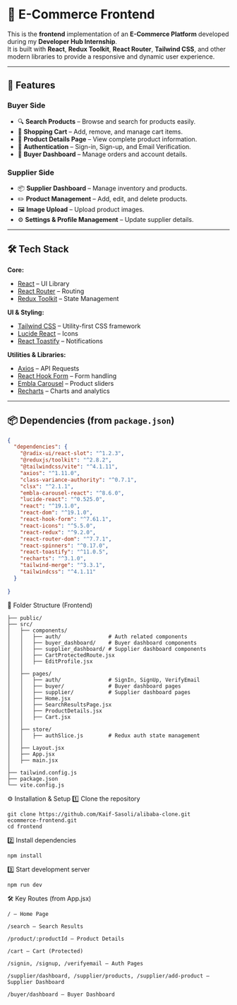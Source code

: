 # 🎨 E-Commerce Frontend

This is the **frontend** implementation of an **E-Commerce Platform** developed during my **Developer Hub Internship**.  
It is built with **React**, **Redux Toolkit**, **React Router**, **Tailwind CSS**, and other modern libraries to provide a responsive and dynamic user experience.

---

## 🚀 Features

### **Buyer Side**
- 🔍 **Search Products** – Browse and search for products easily.
- 🛒 **Shopping Cart** – Add, remove, and manage cart items.
- 📄 **Product Details Page** – View complete product information.
- 🔑 **Authentication** – Sign-in, Sign-up, and Email Verification.
- 👤 **Buyer Dashboard** – Manage orders and account details.

### **Supplier Side**
- 📦 **Supplier Dashboard** – Manage inventory and products.
- ✏️ **Product Management** – Add, edit, and delete products.
- 🖼 **Image Upload** – Upload product images.
- ⚙️ **Settings & Profile Management** – Update supplier details.

---

## 🛠 Tech Stack

**Core:**  
- [React](https://react.dev/) – UI Library  
- [React Router](https://reactrouter.com/) – Routing  
- [Redux Toolkit](https://redux-toolkit.js.org/) – State Management  

**UI & Styling:**  
- [Tailwind CSS](https://tailwindcss.com/) – Utility-first CSS framework  
- [Lucide React](https://lucide.dev/) – Icons  
- [React Toastify](https://fkhadra.github.io/react-toastify/) – Notifications  

**Utilities & Libraries:**  
- [Axios](https://axios-http.com/) – API Requests  
- [React Hook Form](https://react-hook-form.com/) – Form handling  
- [Embla Carousel](https://www.embla-carousel.com/) – Product sliders  
- [Recharts](https://recharts.org/) – Charts and analytics  

---

## 📦 Dependencies (from `package.json`)

```json
{
  "dependencies": {
    "@radix-ui/react-slot": "^1.2.3",
    "@reduxjs/toolkit": "^2.8.2",
    "@tailwindcss/vite": "^4.1.11",
    "axios": "^1.11.0",
    "class-variance-authority": "^0.7.1",
    "clsx": "^2.1.1",
    "embla-carousel-react": "^8.6.0",
    "lucide-react": "^0.525.0",
    "react": "^19.1.0",
    "react-dom": "^19.1.0",
    "react-hook-form": "^7.61.1",
    "react-icons": "^5.5.0",
    "react-redux": "^9.2.0",
    "react-router-dom": "^7.7.1",
    "react-spinners": "^0.17.0",
    "react-toastify": "^11.0.5",
    "recharts": "^3.1.0",
    "tailwind-merge": "^3.3.1",
    "tailwindcss": "^4.1.11"
  }
  
}
``` 

📂 Folder Structure (Frontend)
```frontend/
├── public/
├── src/
│   ├── components/
│   │   ├── auth/               # Auth related components
│   │   ├── buyer_dashboard/    # Buyer dashboard components
│   │   ├── supplier_dashboard/ # Supplier dashboard components
│   │   ├── CartProtectedRoute.jsx
│   │   ├── EditProfile.jsx
│   │
│   ├── pages/
│   │   ├── auth/               # SignIn, SignUp, VerifyEmail
│   │   ├── buyer/              # Buyer dashboard pages
│   │   ├── supplier/           # Supplier dashboard pages
│   │   ├── Home.jsx
│   │   ├── SearchResultsPage.jsx
│   │   ├── ProductDetails.jsx
│   │   ├── Cart.jsx
│   │
│   ├── store/
│   │   ├── authSlice.js        # Redux auth state management
│   │
│   ├── Layout.jsx
│   ├── App.jsx
│   ├── main.jsx
│
├── tailwind.config.js
├── package.json
└── vite.config.js
```
⚙️ Installation & Setup
1️⃣ Clone the repository
```
git clone https://github.com/Kaif-Sasoli/alibaba-clone.git
ecommerce-frontend.git
cd frontend
```
2️⃣ Install dependencies
```
npm install
```
3️⃣ Start development server
```
npm run dev
```
🛠 Key Routes (from App.jsx)
```
/ – Home Page

/search – Search Results

/product/:productId – Product Details

/cart – Cart (Protected)

/signin, /signup, /verifyemail – Auth Pages

/supplier/dashboard, /supplier/products, /supplier/add-product – Supplier Dashboard

/buyer/dashboard – Buyer Dashboard
```


